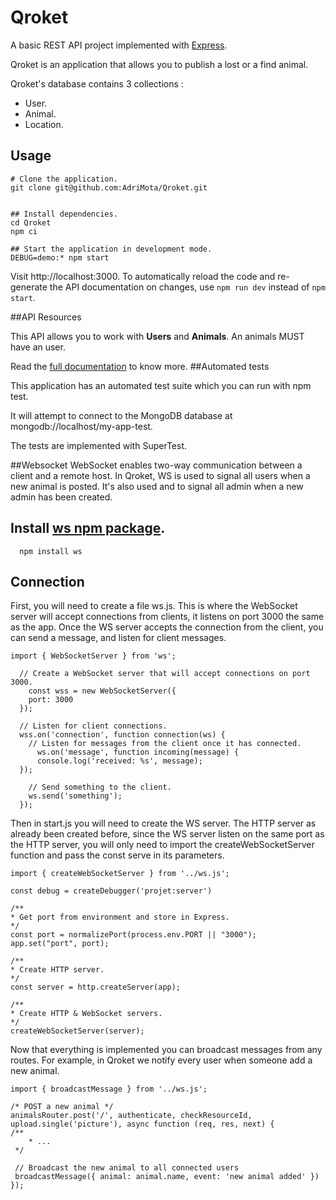 # Qroket

A basic REST API project implemented with [Express](https://expressjs.com/).

Qroket is an application that allows you to publish a lost or a find animal.

Qroket's database contains 3 collections : 
- User.
- Animal.
- Location.

## Usage
```
# Clone the application.
git clone git@github.com:AdriMota/Qroket.git


## Install dependencies.
cd Qroket
npm ci

## Start the application in development mode.
DEBUG=demo:* npm start
```
Visit http://localhost:3000.
To automatically reload the code and re-generate the API documentation on changes, use `npm run dev` instead of `npm start`.

##API Resources

This API allows you to work with **Users** and **Animals**. An animals MUST have an user.

Read the [full documentation]() to know more.
##Automated tests

This application has an automated test suite which you can run with npm test.

It will attempt to connect to the MongoDB database at mongodb://localhost/my-app-test.

The tests are implemented with SuperTest.

##Websocket 
WebSocket enables two-way communication between a client and a remote host. In Qroket, WS is used to signal all users when a new animal is posted. It's also used and to signal all admin when a new admin has been created.
## Install [ws npm package](https://www.npmjs.com/package/ws?activeTab=readme).
```
  npm install ws
```
## Connection
First, you will need to create a file ws.js. This is where the WebSocket server will accept connections from clients, it listens on port 3000 the same as the app. Once the WS server accepts the connection from the client, you can send a message, and listen for client messages.
```
import { WebSocketServer } from 'ws';
  
  // Create a WebSocket server that will accept connections on port 3000.
    const wss = new WebSocketServer({
    port: 3000
  });
  
  // Listen for client connections.
  wss.on('connection', function connection(ws) {
    // Listen for messages from the client once it has connected.
      ws.on('message', function incoming(message) {
      console.log('received: %s', message);
  });
  
    // Send something to the client.
    ws.send('something');
  });
  ```
  Then in start.js you will need to create the WS server. The HTTP server as already been created before, since the WS server listen on the same port as the HTTP server, you will only need to import the createWebSocketServer function and pass the const serve in its parameters.
  ```
  import { createWebSocketServer } from '../ws.js';

const debug = createDebugger('projet:server')

/**
 * Get port from environment and store in Express.
 */
const port = normalizePort(process.env.PORT || "3000");
app.set("port", port);

/**
 * Create HTTP server.
 */
const server = http.createServer(app);

/**
* Create HTTP & WebSocket servers.
 */
createWebSocketServer(server);
```
Now that everything is implemented you can broadcast messages from any routes. For example, in Qroket we notify every user when someone add a new animal.
```
import { broadcastMessage } from '../ws.js';

/* POST a new animal */
animalsRouter.post('/', authenticate, checkResourceId, upload.single('picture'), async function (req, res, next) {
/**
	* ...
 */
 
 // Broadcast the new animal to all connected users
 broadcastMessage({ animal: animal.name, event: 'new animal added' })
});
```
 
